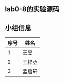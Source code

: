 ## lab0-8的实验源码
## 小组信息

| 序号 | 姓名   |
| ---- | ------ |
| 1    | 王昱   |
| 2    | 王梓丞 |
| 3    | 孟启轩 |
